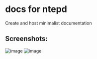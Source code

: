 # docs for ntepd
Create and host minimalist documentation 

## Screenshots:
![image](https://github.com/user-attachments/assets/ca24597e-abee-4b66-8a58-a496ce19a025)
![image](https://github.com/user-attachments/assets/b7303d0b-68ab-45cd-999d-6062516a8ac1)
